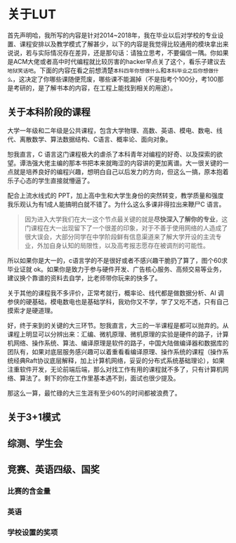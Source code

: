 # 关于LUT

首先声明哈，我所写的内容是针对2014~2018年，我在毕业以后对学校的专业设置、课程安排以及教学模式了解甚少，以下的内容是我觉得比较通用的模块拿出来说说，若与实际情况存在差异，还是那句话：请独立思考，不要偏信一隅。你如果是ACM大佬或者高中时代编程就比较厉害的hacker早点关了这个，看乐子建议去`地狱笑话吧`。下面的内容在看之前想清楚`本科四年你想做什么`和`本科毕业之后你想做什么`，这决定了你哪些课随便荒废，哪些课不能漏掉（不是指考个100分，考100那是考研的，是了解书本的内容，在工程上能找到相关的用途）。

## 关于本科阶段的课程

大学一年级和二年级是公共课程，包含大学物理、高数、英语、模电、数电、线代、离散数学、算法数据结构、C语言、概率论、面向对象。

恕我直言，C 语言这门课程极大的虐杀了本科青年对编程的好奇、以及探索的欲望。谭浩强大佬主编的那本书把本来就晦涩的内容讲的更加离谱。大一很关键的一点就是培养良好的编程兴趣，想明白自己以后发力的方向，但这么一搞，原本抱着乐子心态的学生直接就懵逼了。

配合上流水线式的 PPT，加上高中生和大学生身份的突然转变，教学质量和强度我乐观认为有1成人能搞明白就不错了。为什么这么多课非得拉出来鞭尸C 语言。

> 因为进入大学我们在大一这个节点最关键的就是**尽快深入了解你的专业**，这门课程在大一出现留下了一个很差的印象，对于不善于使用网络的人造成了很大误会，大部分同学在中学阶段鲜有信息渠道来了解大学开设的主流专业，外加自身认知的局限性，以及高考报志愿存在被调剂的可能性。

所以如果你是大一的，c语言学的不是很好或者不感兴趣干脆扔了算了，图个60求毕业证就 ok。如果你是致力于参与硬件开发、广告核心服务、高频交易等业务，建议换个靠谱的资料去自学，比老师带你玩来的快多了。

关于其他的课程我不多评价，正常考就行，概率论、线代都是做数据分析、AI 调参侠的硬基础，模电数电也是基础学科，我劝你又不学，学了又吃不透，只有自己摸索才是硬道理。

好，终于来到的关键的大三环节。恕我直言，大三的一半课程是都可以抛弃的。从课程上明显可以分辨出来：汇编、微机原理、微机原理的实验是硬件的路子，计算机网络、操作系统、算法、编译原理是软件的路子，中国大陆做编译器和数据库的团队有，如果对底层服务感兴趣可以着重看看编译原理、操作系统的课程（操作系统经典Raft协议底层解释，加上计算机网络，妥妥的分布式系统基础理论），如果注重软件开发，无论前端后端，那么对找工作有用的课程就不多了，只有计算机网络、算法了。剩下的你在工作里基本遇不到，面试也很少提及。

那这么一算，最忙碌的大三生涯有至少60%的时间都被浪费了。

## 关于3+1模式

## 综测、学生会

## 竞赛、英语四级、国奖

### 比赛的含金量
### 英语
### 学校设置的奖项